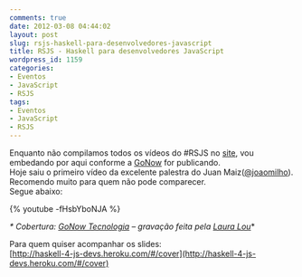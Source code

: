 ```yaml
---
comments: true
date: 2012-03-08 04:44:02
layout: post
slug: rsjs-haskell-para-desenvolvedores-javascript
title: RSJS - Haskell para desenvolvedores JavaScript
wordpress_id: 1159
categories:
- Eventos
- JavaScript
- RSJS
tags:
- Eventos
- JavaScript
- RSJS
---
```


Enquanto não compilamos todos os vídeos do #RSJS no [site](http://rsjs.org), vou embedando por aqui conforme a [GoNow](http://www.gonow.com.br/blog/) for publicando.  
Hoje saiu o primeiro vídeo da excelente palestra do Juan Maiz([@joaomilho](http://twitter.com/joaomilho)).  
Recomendo muito para quem não pode comparecer.  
Segue abaixo:  

{% youtube -fHsbYboNJA %}  

_* Cobertura: [GoNow Tecnologia](http://www.gonow.com.br/) – gravação feita pela [Laura Lou](http://www.facebook.com/djlou09)_*

Para quem quiser acompanhar os slides:  
[http://haskell-4-js-devs.heroku.com/#/cover](http://haskell-4-js-devs.heroku.com/#/cover)